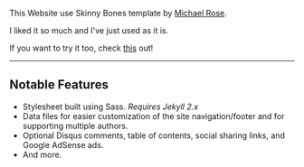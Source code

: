 This Website use Skinny Bones template by [Michael Rose](https://github.com/mmistakes).

I liked it so much and I've just used as it is.

If you want to try it too, check [this](https://mmistakes.github.io/skinny-bones-jekyll/) out!

---

## Notable Features

* Stylesheet built using Sass. *Requires Jekyll 2.x*
* Data files for easier customization of the site navigation/footer and for supporting multiple authors.
* Optional Disqus comments, table of contents, social sharing links, and Google AdSense ads.
* And more.

